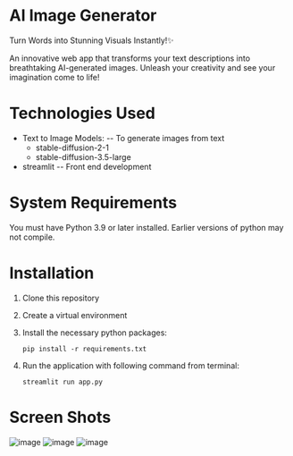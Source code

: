 # AI Image Generator
Turn Words into Stunning Visuals Instantly!✨

An innovative web app that transforms your text descriptions into breathtaking AI-generated images. Unleash your creativity and see your imagination come to life!

# Technologies Used
* Text to Image Models: -- To generate images from text
  * stable-diffusion-2-1
  * stable-diffusion-3.5-large
* streamlit -- Front end development
   
# System Requirements
You must have Python 3.9 or later installed. Earlier versions of python may not compile.

# Installation
1.  Clone this repository
2. Create a virtual environment
3. Install the necessary python packages:

   `pip install -r requirements.txt`
5. Run the application with following command from terminal:

   `streamlit run app.py`
# Screen Shots
![image](https://github.com/user-attachments/assets/8d432bba-08ac-493b-87ea-0349597e852b)
![image](https://github.com/user-attachments/assets/0fb8e43e-5f2e-4d95-a7f5-e76b43a898d8)
![image](https://github.com/user-attachments/assets/f58ab43a-3422-4949-86b8-cf6bb8c92c7b)


